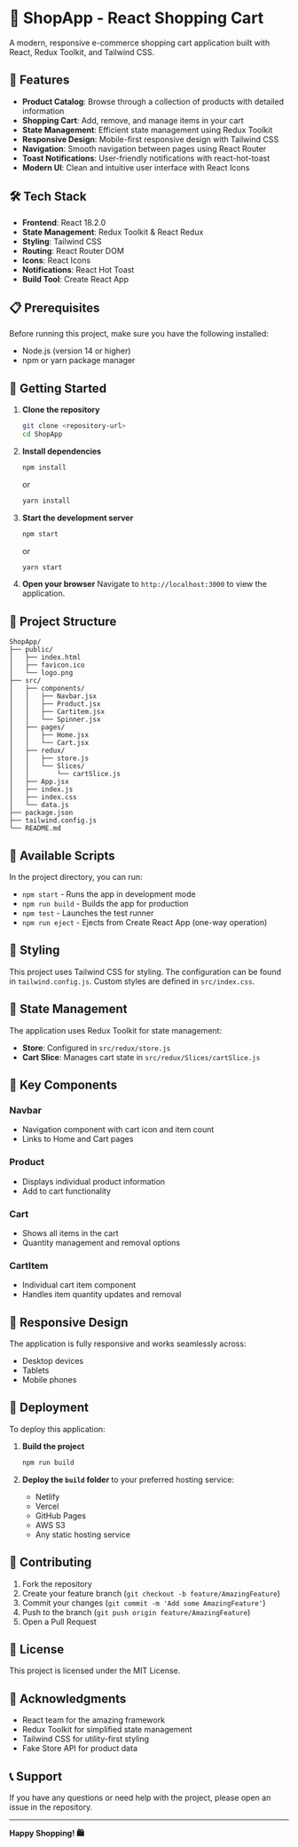 # 🛒 ShopApp - React Shopping Cart

A modern, responsive e-commerce shopping cart application built with React, Redux Toolkit, and Tailwind CSS.

## 🚀 Features

- **Product Catalog**: Browse through a collection of products with detailed information
- **Shopping Cart**: Add, remove, and manage items in your cart
- **State Management**: Efficient state management using Redux Toolkit
- **Responsive Design**: Mobile-first responsive design with Tailwind CSS
- **Navigation**: Smooth navigation between pages using React Router
- **Toast Notifications**: User-friendly notifications with react-hot-toast
- **Modern UI**: Clean and intuitive user interface with React Icons

## 🛠️ Tech Stack

- **Frontend**: React 18.2.0
- **State Management**: Redux Toolkit & React Redux
- **Styling**: Tailwind CSS
- **Routing**: React Router DOM
- **Icons**: React Icons
- **Notifications**: React Hot Toast
- **Build Tool**: Create React App

## 📋 Prerequisites

Before running this project, make sure you have the following installed:

- Node.js (version 14 or higher)
- npm or yarn package manager

## 🚀 Getting Started

1. **Clone the repository**
   ```bash
   git clone <repository-url>
   cd ShopApp
   ```

2. **Install dependencies**
   ```bash
   npm install
   ```
   or
   ```bash
   yarn install
   ```

3. **Start the development server**
   ```bash
   npm start
   ```
   or
   ```bash
   yarn start
   ```

4. **Open your browser**
   Navigate to `http://localhost:3000` to view the application.

## 📁 Project Structure

```
ShopApp/
├── public/
│   ├── index.html
│   ├── favicon.ico
│   └── logo.png
├── src/
│   ├── components/
│   │   ├── Navbar.jsx
│   │   ├── Product.jsx
│   │   ├── Cartitem.jsx
│   │   └── Spinner.jsx
│   ├── pages/
│   │   ├── Home.jsx
│   │   └── Cart.jsx
│   ├── redux/
│   │   ├── store.js
│   │   └── Slices/
│   │       └── cartSlice.js
│   ├── App.jsx
│   ├── index.js
│   ├── index.css
│   └── data.js
├── package.json
├── tailwind.config.js
└── README.md
```

## 🎯 Available Scripts

In the project directory, you can run:

- `npm start` - Runs the app in development mode
- `npm run build` - Builds the app for production
- `npm test` - Launches the test runner
- `npm run eject` - Ejects from Create React App (one-way operation)

## 🎨 Styling

This project uses Tailwind CSS for styling. The configuration can be found in `tailwind.config.js`. Custom styles are defined in `src/index.css`.

## 🔧 State Management

The application uses Redux Toolkit for state management:

- **Store**: Configured in `src/redux/store.js`
- **Cart Slice**: Manages cart state in `src/redux/Slices/cartSlice.js`

## 🌟 Key Components

### Navbar
- Navigation component with cart icon and item count
- Links to Home and Cart pages

### Product
- Displays individual product information
- Add to cart functionality

### Cart
- Shows all items in the cart
- Quantity management and removal options

### CartItem
- Individual cart item component
- Handles item quantity updates and removal

## 📱 Responsive Design

The application is fully responsive and works seamlessly across:
- Desktop devices
- Tablets
- Mobile phones

## 🚀 Deployment

To deploy this application:

1. **Build the project**
   ```bash
   npm run build
   ```

2. **Deploy the `build` folder** to your preferred hosting service:
   - Netlify
   - Vercel
   - GitHub Pages
   - AWS S3
   - Any static hosting service

## 🤝 Contributing

1. Fork the repository
2. Create your feature branch (`git checkout -b feature/AmazingFeature`)
3. Commit your changes (`git commit -m 'Add some AmazingFeature'`)
4. Push to the branch (`git push origin feature/AmazingFeature`)
5. Open a Pull Request

## 📄 License

This project is licensed under the MIT License.

## 🙏 Acknowledgments

- React team for the amazing framework
- Redux Toolkit for simplified state management
- Tailwind CSS for utility-first styling
- Fake Store API for product data

## 📞 Support

If you have any questions or need help with the project, please open an issue in the repository.

---

**Happy Shopping! 🛍️**
